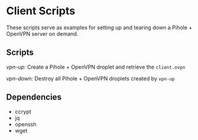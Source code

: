 # Client Scripts

These scripts serve as examples for setting up and tearing down a Pihole +
OpenVPN server on demand.

## Scripts

*vpn-up:* Create a Pihole + OpenVPN droplet and retrieve the `client.ovpn`

*vpn-down:* Destroy all Pihole + OpenVPN droplets created by `vpn-up`

## Dependencies

- ccrypt
- jq
- openssh
- wget
